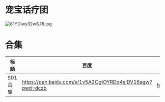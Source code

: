 # 宠宝话疗团

![81YDiwy32wS._RI_.jpg](/banner/housebroken.jpg)

# 合集

| 标题 | 百度 | 阿里 | MDpan |
| --- | --- | --- | --- |
| S01合集 | https://pan.baidu.com/s/1v5A2CgtOYRDq4sjDV16agw?pwd=dczb | https://www.aliyundrive.com/s/6ZBCCwvyyG4 | https://mdpan.tk/%E5%AE%A0%E5%AE%9D%E8%AF%9D%E7%96%97%E5%9B%A2 |